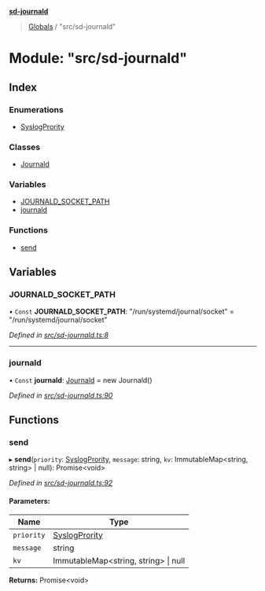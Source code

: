 **[sd-journald](../README.md)**

> [Globals](../globals.md) / "src/sd-journald"

# Module: "src/sd-journald"

## Index

### Enumerations

* [SyslogPrority](../enums/_src_sd_journald_.syslogprority.md)

### Classes

* [Journald](../classes/_src_sd_journald_.journald.md)

### Variables

* [JOURNALD\_SOCKET\_PATH](_src_sd_journald_.md#journald_socket_path)
* [journald](_src_sd_journald_.md#journald)

### Functions

* [send](_src_sd_journald_.md#send)

## Variables

### JOURNALD\_SOCKET\_PATH

• `Const` **JOURNALD\_SOCKET\_PATH**: \"/run/systemd/journal/socket\" = "/run/systemd/journal/socket"

*Defined in [src/sd-journald.ts:8](https://github.com/sargun/sd-journald/blob/5997db8/src/sd-journald.ts#L8)*

___

### journald

• `Const` **journald**: [Journald](../classes/_src_sd_journald_.journald.md) = new Journald()

*Defined in [src/sd-journald.ts:90](https://github.com/sargun/sd-journald/blob/5997db8/src/sd-journald.ts#L90)*

## Functions

### send

▸ **send**(`priority`: [SyslogPrority](../enums/_src_sd_journald_.syslogprority.md), `message`: string, `kv`: ImmutableMap\<string, string> \| null): Promise\<void>

*Defined in [src/sd-journald.ts:92](https://github.com/sargun/sd-journald/blob/5997db8/src/sd-journald.ts#L92)*

#### Parameters:

Name | Type |
------ | ------ |
`priority` | [SyslogPrority](../enums/_src_sd_journald_.syslogprority.md) |
`message` | string |
`kv` | ImmutableMap\<string, string> \| null |

**Returns:** Promise\<void>

